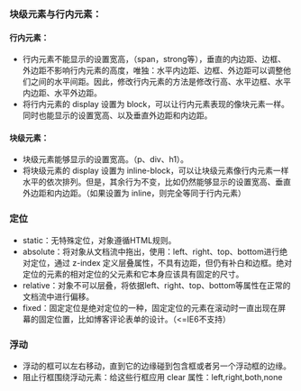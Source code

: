 ### 块级元素与行内元素：
#### 行内元素：
- 行内元素不能显示的设置宽高，（span，strong等），垂直的内边距、边框、外边距不影响行内元素的高度，唯独：水平内边距、边框、外边距可以调整他们之间的水平间距。因此，修改行内元素的方法是修改行高、水平边框、水平内边距、水平外边距。
- 将行内元素的 display 设置为 block，可以让行内元素表现的像块元素一样。同时也能显示的设置宽高、以及垂直外边距和内边距。

#### 块级元素：
- 块级元素能够显示的设置宽高。（p、div、h1）。
- 将块级元素的 display 设置为 inline-block，可以让块级元素像行内元素一样水平的依次排列。但是，其余行为不变，比如仍然能够显示的设置宽高、垂直外边距和内边距。（如果设置为 inline，则完全等同于行内元素）

### 定位
- static：无特殊定位，对象遵循HTML规则。
- absolute：将对象从文档流中拖出，使用：left、right、top、bottom进行绝对定位，通过 z-index 定义层叠属性，不具有边距，但仍有补白和边框。绝对定位的元素的相对定位的父元素和它本身应该具有固定的尺寸。
- relative：对象不可以层叠，将依据left、right、top、bottom等属性在正常的文档流中进行偏移。
- fixed：固定定位是绝对定位的一种，固定定位的元素在滚动时一直出现在屏幕的固定位置，比如博客评论表单的设计。（<=IE6不支持）

### 浮动
- 浮动的框可以左右移动，直到它的边缘碰到包含框或者另一个浮动框的边缘。
- 阻止行框围绕浮动元素：给这些行框应用 clear 属性：left,right,both,none

